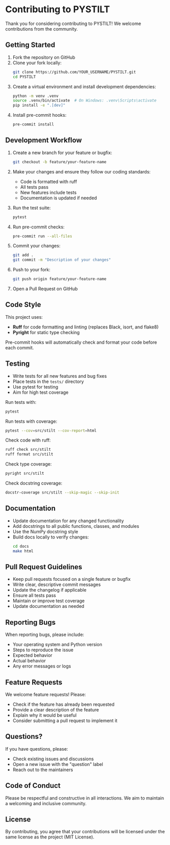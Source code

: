# Contributing to PYSTILT

Thank you for considering contributing to PYSTILT! We welcome contributions from the community.

## Getting Started

1. Fork the repository on GitHub
2. Clone your fork locally:
   ```bash
   git clone https://github.com/YOUR_USERNAME/PYSTILT.git
   cd PYSTILT
   ```
3. Create a virtual environment and install development dependencies:
   ```bash
   python -m venv .venv
   source .venv/bin/activate  # On Windows: .venv\Scripts\activate
   pip install -e ".[dev]"
   ```
4. Install pre-commit hooks:
   ```bash
   pre-commit install
   ```

## Development Workflow

1. Create a new branch for your feature or bugfix:
   ```bash
   git checkout -b feature/your-feature-name
   ```

2. Make your changes and ensure they follow our coding standards:
   - Code is formatted with ruff
   - All tests pass
   - New features include tests
   - Documentation is updated if needed

3. Run the test suite:
   ```bash
   pytest
   ```

4. Run pre-commit checks:
   ```bash
   pre-commit run --all-files
   ```

5. Commit your changes:
   ```bash
   git add .
   git commit -m "Description of your changes"
   ```

6. Push to your fork:
   ```bash
   git push origin feature/your-feature-name
   ```

7. Open a Pull Request on GitHub

## Code Style

This project uses:
- **Ruff** for code formatting and linting (replaces Black, isort, and flake8)
- **Pyright** for static type checking

Pre-commit hooks will automatically check and format your code before each commit.

## Testing

- Write tests for all new features and bug fixes
- Place tests in the `tests/` directory
- Use pytest for testing
- Aim for high test coverage

Run tests with:
```bash
pytest
```

Run tests with coverage:
```bash
pytest --cov=src/stilt --cov-report=html
```

Check code with ruff:
```bash
ruff check src/stilt
ruff format src/stilt
```

Check type coverage:
```bash
pyright src/stilt
```

Check docstring coverage:
```bash
docstr-coverage src/stilt --skip-magic --skip-init
```

## Documentation

- Update documentation for any changed functionality
- Add docstrings to all public functions, classes, and modules
- Use the NumPy docstring style
- Build docs locally to verify changes:
  ```bash
  cd docs
  make html
  ```

## Pull Request Guidelines

- Keep pull requests focused on a single feature or bugfix
- Write clear, descriptive commit messages
- Update the changelog if applicable
- Ensure all tests pass
- Maintain or improve test coverage
- Update documentation as needed

## Reporting Bugs

When reporting bugs, please include:
- Your operating system and Python version
- Steps to reproduce the issue
- Expected behavior
- Actual behavior
- Any error messages or logs

## Feature Requests

We welcome feature requests! Please:
- Check if the feature has already been requested
- Provide a clear description of the feature
- Explain why it would be useful
- Consider submitting a pull request to implement it

## Questions?

If you have questions, please:
- Check existing issues and discussions
- Open a new issue with the "question" label
- Reach out to the maintainers

## Code of Conduct

Please be respectful and constructive in all interactions. We aim to maintain a welcoming and inclusive community.

## License

By contributing, you agree that your contributions will be licensed under the same license as the project (MIT License).
